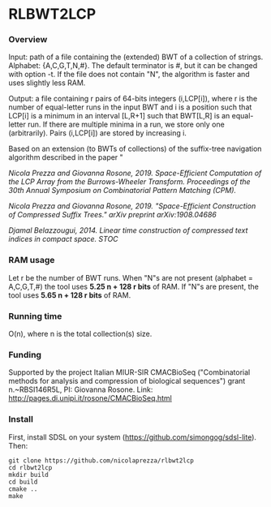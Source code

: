 # RLBWT2LCP

### Overview

Input: path of a file containing the (extended) BWT of a collection of strings. Alphabet: {A,C,G,T,N,#}. The default terminator is #, but it can be changed with option -t. If the file does not contain "N", the algorithm is faster and uses slightly less RAM.

Output: a file containing r pairs of 64-bits integers (i,LCP[i]), where r is the number of equal-letter runs in the input BWT and i is a position such that LCP[i] is a minimum in an interval [L,R+1] such that BWT[L,R] is an equal-letter run. If there are multiple minima in a run, we store only one (arbitrarily). Pairs (i,LCP[i]) are stored by increasing i. 

Based on an extension (to BWTs of collections) of the suffix-tree navigation algorithm described in  the paper "


*Nicola Prezza and Giovanna Rosone, 2019. Space-Efficient Computation of the LCP Array from the Burrows-Wheeler Transform. Proceedings of the 30th Annual Symposium on Combinatorial Pattern Matching (CPM).*

*Nicola Prezza and Giovanna Rosone, 2019. "Space-Efficient Construction of Compressed Suffix Trees." arXiv preprint arXiv:1908.04686*

*Djamal Belazzougui, 2014. Linear time construction of compressed text indices in compact space. STOC*

### RAM usage

Let r be the number of BWT runs. When "N"s are not present (alphabet = A,C,G,T,#) the tool uses **5.25 n + 128 r bits** of RAM. If "N"s are present, the tool uses **5.65 n + 128 r bits** of RAM.

### Running time

O(n), where n is the total collection(s) size. 

### Funding

Supported by the project Italian MIUR-SIR CMACBioSeq ("Combinatorial methods for analysis and compression of biological sequences") grant n.~RBSI146R5L, PI: Giovanna Rosone. Link: http://pages.di.unipi.it/rosone/CMACBioSeq.html

### Install

First, install SDSL on your system (https://github.com/simongog/sdsl-lite). Then:

~~~~
git clone https://github.com/nicolaprezza/rlbwt2lcp
cd rlbwt2lcp
mkdir build
cd build
cmake ..
make
~~~~







